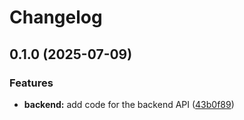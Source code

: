 # Changelog

## 0.1.0 (2025-07-09)


### Features

* **backend:** add code for the backend API ([43b0f89](https://github.com/maor-klir/devops-study-app/commit/43b0f894936190889b47002ed0774eef94b5d101))
